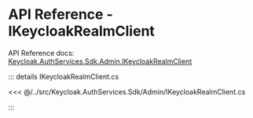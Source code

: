 # API Reference - IKeycloakRealmClient

API Reference docs: [Keycloak.AuthServices.Sdk.Admin.IKeycloakRealmClient](https://nikiforovall.github.io/keycloak-authorization-services-dotnet-docs/api-reference/Keycloak.AuthServices.Sdk.Admin.IKeycloakRealmClient.html)

::: details IKeycloakRealmClient.cs

<<< @/../src/Keycloak.AuthServices.Sdk/Admin/IKeycloakRealmClient.cs

:::
